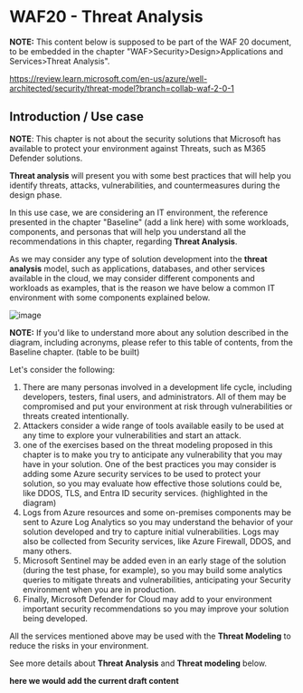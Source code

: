 # WAF20 - Threat Analysis

**NOTE:** 
This content below is supposed to be part of the WAF 20 document, to be embedded in the chapter "WAF>Security>Design>Applications and Services>Threat Analysis".

https://review.learn.microsoft.com/en-us/azure/well-architected/security/threat-model?branch=collab-waf-2-0-1

## Introduction / Use case

**NOTE**:
This chapter is not about the security solutions that Microsoft has available to protect your environment against Threats, such as M365 Defender solutions.

**Threat analysis** will present you with some best practices that will help you identify threats, attacks, vulnerabilities, and countermeasures during the design phase.

In this use case, we are considering an IT environment, the reference presented in the chapter "Baseline" (add a link here) with some workloads, components, and personas that will help you understand all the recommendations in this chapter, regarding **Threat Analysis**.

As we may consider any type of solution development into the **threat analysis** model, such as applications, databases, and other services available in the cloud, we may consider different components and workloads as examples, that is the reason we have below a common IT environment with some components explained below.

![image](https://github.com/rudneir2/WAF20-Threat-Analysis/assets/97529152/361fe17d-81d2-457a-8939-6c418129795a)

**NOTE:**
If you'd like to understand more about any solution described in the diagram, including acronyms, please refer to this table of contents, from the Baseline chapter.
(table to be built)

Let's consider the following:

1. There are many personas involved in a development life cycle, including developers, testers, final users, and administrators. All of them may be compromised and put your environment at risk through vulnerabilities or threats created intentionally.
2. Attackers consider a wide range of tools available easily to be used at any time to explore your vulnerabilities and start an attack.
3. one of the exercises based on the threat modeling proposed in this chapter is to make you try to anticipate any vulnerability that you may have in your solution. One of the best practices you may consider is adding some Azure security services to be used to protect your solution, so you may evaluate how effective those solutions could be, like DDOS, TLS, and Entra ID security services. (highlighted in the diagram)
4. Logs from Azure resources and some on-premises components may be sent to Azure Log Analytics so you may understand the behavior of your solution developed and try to capture initial vulnerabilities. Logs may also be collected from Security services, like Azure Firewall, DDOS, and many others.
5. Microsoft Sentinel may be added even in an early stage of the solution (during the test phase, for example), so you may build some analytics queries to mitigate threats and vulnerabilities, anticipating your Security environment when you are in production.
6. Finally, Microsoft Defender for Cloud may add to your environment important security recommendations so you may improve your solution being developed.

All the services mentioned above may be used with the **Threat Modeling** to reduce the risks in your environment.

See more details about **Threat Analysis** and **Threat modeling** below.

**here we would add the current draft content**
